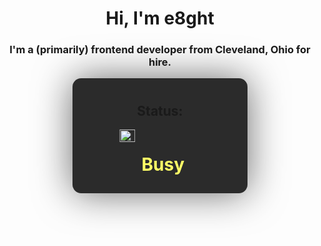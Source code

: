 <h1 align="center">Hi, I'm e8ght</h1>
<h3 align="center">I'm a (primarily) frontend developer from Cleveland, Ohio for hire.</h3>

<div align="center">
  
<div style="width: 20em; height: fit-content; background: #2b2b2b; border-radius: 1em; box-shadow: 0 0 60px 0px rgba(10, 10, 10, 0.6);">
	<div style="display: flex; align-items: center; justify-content: center; flex-direction: column; align-content: center; text-align: center; padding: 10px; position: relative;">
		<h2>Status:</h2>
		<div style="display: flex; flex-direction: row; justify-content: unset; align-content: unset; transform: translateX(-50%); left: 15%; position: relative;">	
			<img style="width: 25px; height: fit-content; margin: 0 10px" src="https://thumbs.gfycat.com/DisastrousAltruisticCanary-size_restricted.gif"><h1 style=" border: none; color: #ff6f">Busy</h3>
		</div>
	</div>
</div>
  
</div>
